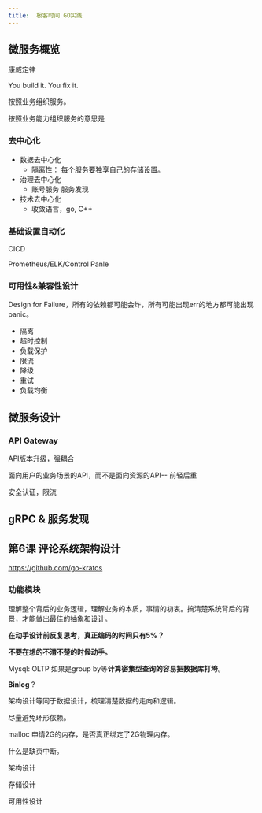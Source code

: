 ```yaml
---
title:  极客时间 GO实践
---
```




## 微服务概览

康威定律

You build it. You fix it.

按照业务组织服务。

按照业务能力组织服务的意思是

### 去中心化

- 数据去中心化
  - 隔离性： 每个服务要独享自己的存储设置。
- 治理去中心化 
  - 账号服务 服务发现
- 技术去中心化
  - 收敛语言，go, C++

### 基础设置自动化

CICD 

Prometheus/ELK/Control Panle

### 可用性&兼容性设计

Design for Failure，所有的依赖都可能会炸，所有可能出现err的地方都可能出现panic。

- 隔离
- 超时控制
- 负载保护
- 限流
- 降级
- 重试
- 负载均衡

## 微服务设计

### API Gateway

API版本升级，强耦合

面向用户的业务场景的API，而不是面向资源的API-- 前轻后重

安全认证，限流

## gRPC & 服务发现

## 第6课 评论系统架构设计

https://github.com/go-kratos

### 功能模块	

理解整个背后的业务逻辑，理解业务的本质，事情的初衷。搞清楚系统背后的背景，才能做出最佳的抽象和设计。





**在动手设计前反复思考，真正编码的时间只有5%？**



**不要在想的不清不楚的时候动手。**



Mysql: OLTP 如果是group by等**计算密集型查询的容易把数据库打垮**。

  **Binlog** ?



架构设计等同于数据设计，梳理清楚数据的走向和逻辑。

尽量避免环形依赖。

malloc 申请2G的内存，是否真正绑定了2G物理内存。

什么是缺页中断。



架构设计

存储设计

可用性设计